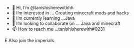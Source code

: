 - 👋 Hi, I’m @tanishisherewithhh
- 👀 I’m interested in ... Creating minecraft mods and hacks
- 🌱 I’m currently learning ...Java
- 💞️ I’m looking to collaborate on ... Java and minecraft
- 📫 How to reach me ...tanishisherewith#0231

E Also join the imperials
